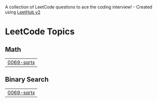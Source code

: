 A collection of LeetCode questions to ace the coding interview! - Created using [LeetHub v2](https://github.com/arunbhardwaj/LeetHub-2.0)
<!---LeetCode Topics Start-->
# LeetCode Topics
## Math
|  |
| ------- |
| [0069-sqrtx](https://github.com/Paramesh612/LeetCode/tree/master/0069-sqrtx) |
## Binary Search
|  |
| ------- |
| [0069-sqrtx](https://github.com/Paramesh612/LeetCode/tree/master/0069-sqrtx) |
<!---LeetCode Topics End-->